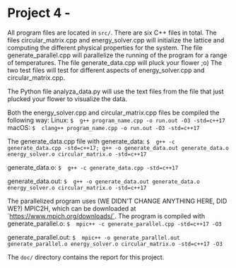 # Project 4 - 

All program files are located in `src/`. There are six C++ files in total. The files circular_matrix.cpp and energy_solver.cpp will initialize the lattice and computing the different physical properties for the system. The file generate_parallel.cpp will parallelize the running of the program for a range of temperatures. The file generate_data.cpp will pluck your flower ;o) The two test files will test for different aspects of energy_solver.cpp and circular_matrix.cpp.

The Python file analyza_data.py will use the text files from the file that just plucked your flower to visualize the data.

Both the energy_solver.cpp and circular_matrix.cpp files be compiled the following way:
Linux:
`$  g++ program_name.cpp -o run.out -O3 -std=c++17`
macOS:
`$  clang++ program_name.cpp -o run.out -O3 -std=c++17`

The generate_data.cpp file with
generate_data:
`$  g++ -c generate_data.cpp -std=c++17; g++ -o generate_data.out generate_data.o energy_solver.o circular_matrix.o -std=c++17`

generate_data.o:
`$  g++ -c generate_data.cpp -std=c++17`

generate_data.out:
`$  g++ -o generate_data.out generate_data.o energy_solver.o circular_matrix.o -std=c++17`

The parallelized program uses (WE DIDN'T CHANGE ANYTHING HERE, DID WE?) MPIC2H, which can be downloaded at ´https://www.mpich.org/downloads/´. The program is compiled with
generate_parallel.o:
`$  mpic++ -c generate_parallel.cpp -std=c++17 -O3`

generate_parallel.out:
`$  mpic++ -o generate_parallel.out generate_parallel.o energy_solver.o circular_matrix.o -std=c++17 -O3`

The `doc/` directory contains the report for this project.
